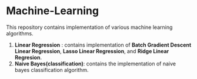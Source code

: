 # Machine-Learning
This repository contains implementation of various machine learning algorithms.

1. **Linear Regression** : contains implementation of **Batch Gradient Descent Linear Regression**, **Lasso Linear Regression**, and **Ridge Linear Regresion**.
2. **Naive Bayes(classification)**: contains the implementation of naive bayes classification algorithm.
